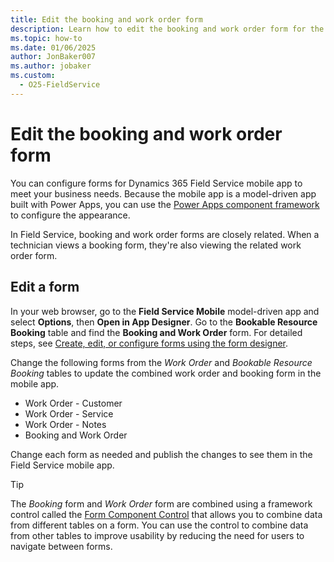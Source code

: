 ```yaml
---
title: Edit the booking and work order form
description: Learn how to edit the booking and work order form for the Dynamics 365 Field Service mobile app.
ms.topic: how-to
ms.date: 01/06/2025
author: JonBaker007
ms.author: jobaker
ms.custom:
  - O25-FieldService
---
```


# Edit the booking and work order form

You can configure forms for Dynamics 365 Field Service mobile app to meet your business needs. Because the mobile app is a model-driven app built with Power Apps, you can use the [Power Apps component framework](/power-apps/developer/component-framework/overview) to configure the appearance.

In Field Service, booking and work order forms are closely related. When a technician views a booking form, they're also viewing the related work order form.

## Edit a form

In your web browser, go to the **Field Service Mobile** model-driven app and select **Options**, then **Open in App Designer**. Go to the **Bookable Resource Booking** table and find the **Booking and Work Order** form. For detailed steps, see [Create, edit, or configure forms using the form designer](/powerapps/maker/model-driven-apps/create-and-edit-forms).

Change the following forms from the *Work Order* and *Bookable Resource Booking* tables to update the combined work order and booking form in the mobile app.

- Work Order - Customer
- Work Order - Service
- Work Order - Notes
- Booking and Work Order

Change each form as needed and publish the changes to see them in the Field Service mobile app.

> [!TIP]
> The *Booking* form and *Work Order* form are combined using a framework control called the [Form Component Control](/powerapps/maker/model-driven-apps/form-component-control) that allows you to combine data from different tables on a form. You can use the control to combine data from other tables to improve usability by reducing the need for users to navigate between forms.

